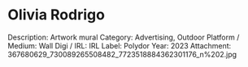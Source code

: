 # Olivia Rodrigo

Description: Artwork mural
Category: Advertising, Outdoor
Platform / Medium: Wall
Digi / IRL: IRL
Label: Polydor
Year: 2023
Attachment: 367680629_730089265508482_7723518884362301176_n%202.jpg